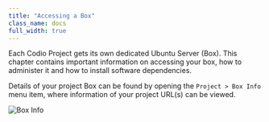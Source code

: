 ```yaml
---
title: "Accessing a Box"
class_name: docs
full_width: true
---
```



Each Codio Project gets its own dedicated Ubuntu Server (Box). This chapter contains important information on accessing your box, how to administer it and how to install software dependencies.

Details of your project Box can be found by opening the `Project > Box Info` menu item, where information of your project URL(s) can be viewed.

![Box Info](/img/docs/box_info.png)
